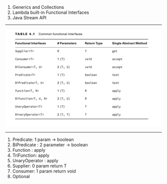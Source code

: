 1. Generics and Collections
2. Lambda built-in Functional Interfaces
3. Java Stream API
***
![markdown](img/1.png)
***
1. Predicate: 1 param -> boolean
2. BiPredicate : 2 parameter -> boolean
3. Function : apply
4. TriFunction: apply
5. UnaryOperator : apply
6. Supplier: 0 param return T
7. Consumer:  1 param return void
8. Optional